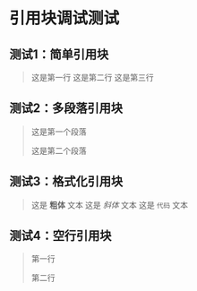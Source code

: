# 引用块调试测试

## 测试1：简单引用块

> 这是第一行
> 这是第二行
> 这是第三行

## 测试2：多段落引用块

> 这是第一个段落
> 
> 这是第二个段落

## 测试3：格式化引用块

> 这是 **粗体** 文本
> 这是 *斜体* 文本
> 这是 `代码` 文本

## 测试4：空行引用块

> 第一行
> 
> 第二行
